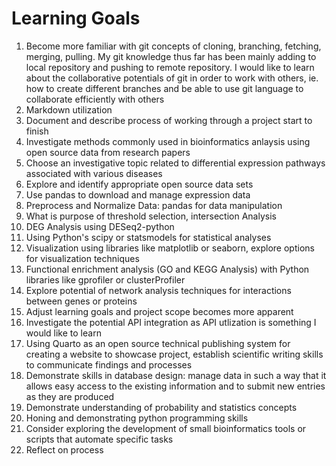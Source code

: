 # Learning Goals

1. Become more familiar with git concepts of cloning, branching, fetching, merging, pulling. My git knowledge thus far has been mainly adding to local repository and pushing to remote repository. I would like to learn about the collaborative potentials of git in order to work with others, ie. how to create different branches and be able to use git language to collaborate efficiently with others 
1. Markdown utilization
1. Document and describe process of working through a project start to finish
1. Investigate methods commonly used in bioinformatics anlaysis using open source data from research papers
1. Choose an investigative topic related to differential expression pathways associated with various diseases
1. Explore and identify appropriate open source data sets
1. Use pandas to download and manage expression data
1. Preprocess and Normalize Data: pandas for data manipulation
1. What is purpose of threshold selection, intersection Analysis
1. DEG Analysis using DESeq2-python
1. Using Python's scipy or statsmodels for statistical analyses
1. Visualization using libraries like matplotlib or seaborn, explore options for visualization techniques
1. Functional enrichment analysis (GO and KEGG Analysis) with Python libraries like gprofiler or clusterProfiler
1. Explore potential of network analysis techniques for interactions between genes or proteins
1. Adjust learning goals and project scope becomes more apparent
1. Investigate the potential API integration as API utlization is something I would like to learn
1. Using Quarto as an open source technical publishing system for creating a website to showcase project, establish scientific writing skills to communicate findings and processes
1. Demonstrate skills in database design: manage data in such a way that it allows easy access to the existing information and to submit new entries as they are produced
1. Demonstrate understanding of probability and statistics concepts
1. Honing and demonstrating python programming skills
1. Consider exploring the development of small bioinformatics tools or scripts that automate specific tasks
1. Reflect on process

